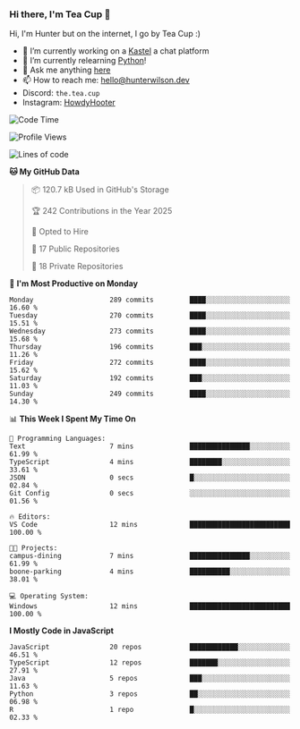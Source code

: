 ### Hi there, I'm Tea Cup 👋 

Hi, I'm Hunter but on the internet, I go by Tea Cup :)

- 🔭 I’m currently working on a [Kastel](https://github.com/KastelApp) a chat platform
- 🌱 I’m currently relearning [Python](https://github.com/TheTeaCup/CIS-3680)!
- 💬 Ask me anything [here](https://github.com/TheTeaCup/TheTeaCup/issues)
- 📫 How to reach me: [hello@hunterwilson.dev](mailto:hello@hunterwilson.dev)
- Discord: `the.tea.cup`
- Instagram: [HowdyHooter](https://instagram.com/HowdyHooter)

<!--START_SECTION:waka-->
![Code Time](http://img.shields.io/badge/Code%20Time-633%20hrs%2044%20mins-blue)

![Profile Views](http://img.shields.io/badge/Profile%20Views-0-blue)

![Lines of code](https://img.shields.io/badge/From%20Hello%20World%20I%27ve%20Written-839.9%20thousand%20lines%20of%20code-blue)

**🐱 My GitHub Data** 

> 📦 120.7 kB Used in GitHub's Storage 
 > 
> 🏆 242 Contributions in the Year 2025
 > 
> 💼 Opted to Hire
 > 
> 📜 17 Public Repositories 
 > 
> 🔑 18 Private Repositories 
 > 
📅 **I'm Most Productive on Monday** 

```text
Monday                   289 commits         ████░░░░░░░░░░░░░░░░░░░░░   16.60 % 
Tuesday                  270 commits         ████░░░░░░░░░░░░░░░░░░░░░   15.51 % 
Wednesday                273 commits         ████░░░░░░░░░░░░░░░░░░░░░   15.68 % 
Thursday                 196 commits         ███░░░░░░░░░░░░░░░░░░░░░░   11.26 % 
Friday                   272 commits         ████░░░░░░░░░░░░░░░░░░░░░   15.62 % 
Saturday                 192 commits         ███░░░░░░░░░░░░░░░░░░░░░░   11.03 % 
Sunday                   249 commits         ████░░░░░░░░░░░░░░░░░░░░░   14.30 % 
```


📊 **This Week I Spent My Time On** 

```text
💬 Programming Languages: 
Text                     7 mins              ███████████████░░░░░░░░░░   61.99 % 
TypeScript               4 mins              ████████░░░░░░░░░░░░░░░░░   33.61 % 
JSON                     0 secs              █░░░░░░░░░░░░░░░░░░░░░░░░   02.84 % 
Git Config               0 secs              ░░░░░░░░░░░░░░░░░░░░░░░░░   01.56 % 

🔥 Editors: 
VS Code                  12 mins             █████████████████████████   100.00 % 

🐱‍💻 Projects: 
campus-dining            7 mins              ███████████████░░░░░░░░░░   61.99 % 
boone-parking            4 mins              ██████████░░░░░░░░░░░░░░░   38.01 % 

💻 Operating System: 
Windows                  12 mins             █████████████████████████   100.00 % 
```

**I Mostly Code in JavaScript** 

```text
JavaScript               20 repos            ████████████░░░░░░░░░░░░░   46.51 % 
TypeScript               12 repos            ███████░░░░░░░░░░░░░░░░░░   27.91 % 
Java                     5 repos             ███░░░░░░░░░░░░░░░░░░░░░░   11.63 % 
Python                   3 repos             ██░░░░░░░░░░░░░░░░░░░░░░░   06.98 % 
R                        1 repo              █░░░░░░░░░░░░░░░░░░░░░░░░   02.33 % 
```




<!--END_SECTION:waka-->
